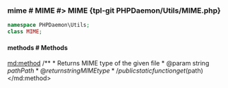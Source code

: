 ### mime # MIME #> MIME {tpl-git PHPDaemon/Utils/MIME.php}

```php
namespace PHPDaemon\Utils;
class MIME;
```

<!-- include-namespace path="\PHPDaemon\Utils\MIME" commit="" level="" access="" -->
#### methods # Methods

<md:method>
/**
	 * Returns MIME type of the given file
	 * @param  string $path Path
	 * @return string       MIME type
	 */
public static function get($path)
</md:method>


<!--/ include-namespace -->
